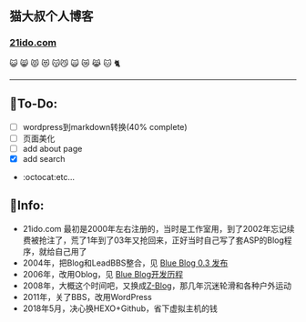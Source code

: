## 猫大叔个人博客

### [21ido.com](https://www.21ido.com)

:smiley_cat: :smile_cat: :pouting_cat:
:heart_eyes_cat: :kissing_cat::smirk_cat:
:scream_cat: :crying_cat_face: :joy_cat:
:cat: :cat2:

---

## :pill:To-Do: 
- [ ] wordpress到markdown转换(40% complete)
- [ ] 页面美化
- [ ] add about page
- [x] add search
- :octocat:etc...


## :lemon:Info:
* 21ido.com 最初是2000年左右注册的，当时是工作室用，到了2002年忘记续费被抢注了，荒了1年到了03年又抢回来，正好当时自己写了套ASP的Blog程序，就给自己用了
* 2004年，把Blog和LeadBBS整合，见 [Blue Blog 0.3 发布](http://21ido.com/2004/08/27/blue-blog-0-3-e5-8f-91-e5-b8-83/)
* 2006年，改用Oblog，见 [Blue Blog开发历程](http://21ido.com/2006/03/20/blue-blog-e5-bc-80-e5-8f-91-e5-8e-86-e7-a8-8b/)
* 2008年，大概这个时间吧，又换成[Z-Blog](https://github.com/zblogcn/zblogasp)，那几年沉迷轮滑和各种户外运动
* 2011年，关了BBS，改用WordPress
* 2018年5月，决心换HEXO+Github，省下虚拟主机的钱